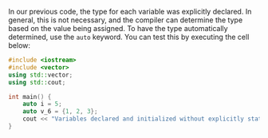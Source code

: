 In our previous code, the type for each variable was explicitly declared. In general, this is not necessary, and the compiler can determine the type based on the value being assigned. To have the type automatically determined, use the `auto` keyword. You can test this by executing the cell below:

```cpp
#include <iostream>
#include <vector>
using std::vector;
using std::cout;

int main() {
    auto i = 5;
    auto v_6 = {1, 2, 3};
    cout << "Variables declared and initialized without explicitly stating type!" << "\n";
}
```

